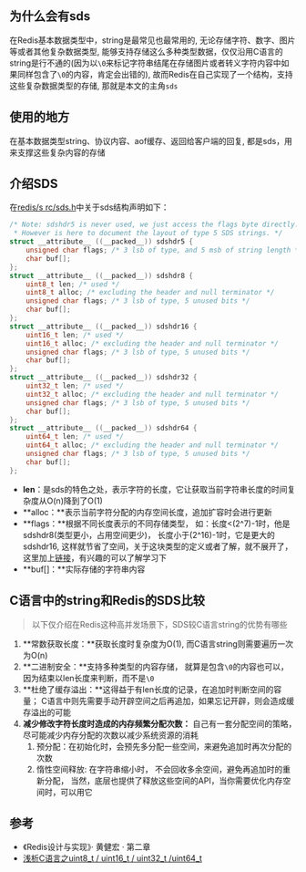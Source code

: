 ## 为什么会有sds 

在Redis基本数据类型中，string是最常见也最常用的, 无论存储字符、数字、图片等或者其他复杂数据类型,   能够支持存储这么多种类型数据，仅仅沿用C语言的string是行不通的(因为以`\0`来标记字符串结尾在存储图片或者转义字符内容中如果同样包含了`\0`的内容，肯定会出错的), 故而Redis在自己实现了一个结构，支持这些复杂数据类型的存储, 那就是本文的主角`sds`

## 使用的地方

在基本数据类型string、协议内容、aof缓存、返回给客户端的回复, 都是sds，用来支撑这些复杂内容的存储

## 介绍SDS

在[redis/s rc/sds.h](https://github.com/redis/redis/blob/unstable/src/sds.h)中关于sds结构声明如下：

```c
/* Note: sdshdr5 is never used, we just access the flags byte directly.
 * However is here to document the layout of type 5 SDS strings. */
struct __attribute__ ((__packed__)) sdshdr5 {
    unsigned char flags; /* 3 lsb of type, and 5 msb of string length */
    char buf[];
};
struct __attribute__ ((__packed__)) sdshdr8 {
    uint8_t len; /* used */
    uint8_t alloc; /* excluding the header and null terminator */
    unsigned char flags; /* 3 lsb of type, 5 unused bits */
    char buf[];
};
struct __attribute__ ((__packed__)) sdshdr16 {
    uint16_t len; /* used */
    uint16_t alloc; /* excluding the header and null terminator */
    unsigned char flags; /* 3 lsb of type, 5 unused bits */
    char buf[];
};
struct __attribute__ ((__packed__)) sdshdr32 {
    uint32_t len; /* used */
    uint32_t alloc; /* excluding the header and null terminator */
    unsigned char flags; /* 3 lsb of type, 5 unused bits */
    char buf[];
};
struct __attribute__ ((__packed__)) sdshdr64 {
    uint64_t len; /* used */
    uint64_t alloc; /* excluding the header and null terminator */
    unsigned char flags; /* 3 lsb of type, 5 unused bits */
    char buf[];
};
```

- **len**：是sds的特色之处，表示字符的长度，它让获取当前字符串长度的时间复杂度从O(n)降到了O(1)
- **alloc：**表示当前字符分配的内存空间长度，追加扩容时会进行更新
- **flags：**根据不同长度表示的不同存储类型， 如：长度<(2^7)-1时，他是sdshdr8(类型更小，占用空间更少)， 长度小于(2^16)-1时，它是更大的sdshdr16, 这样就节省了空间，关于这块类型的定义或者了解，就不展开了，这里加上[链接](https://blog.csdn.net/Mary19920410/article/details/71518130)，有兴趣的可以了解学习下
- **buf[]：**实际存储的字符串内容

## C语言中的string和Redis的SDS比较

> 以下仅介绍在Redis这种高并发场景下，SDS较C语言string的优势有哪些

1. **常数获取长度：**获取长度时复杂度为O(1), 而C语言string则需要遍历一次为O(n)
2. **二进制安全：**支持多种类型的内容存储， 就算是包含`\0`的内容也可以，因为结束以len长度来判断，而不是`\0`
3. **杜绝了缓存溢出：**这得益于有len长度的记录，在追加时判断空间的容量； C语言中则先需要手动开辟空间之后再追加，如果忘记开辟，则会造成缓存溢出的可能
4. **减少修改字符长度时造成的内存频繁分配次数：**  自己有一套分配空间的策略，尽可能减少内存分配的次数以减少系统资源的消耗
   1. 预分配：在初始化时，会预先多分配一些空间，来避免追加时再次分配的次数
   2. 惰性空间释放: 在字符串缩小时， 不会回收多余空间，避免再追加时的重新分配， 当然，底层也提供了释放这些空间的API，当你需要优化内存空间时，可以用它

## 参考

- 《Redis设计与实现》· 黄健宏 · 第二章
- [浅析C语言之uint8_t / uint16_t / uint32_t /uint64_t](https://blog.csdn.net/Mary19920410/article/details/71518130)